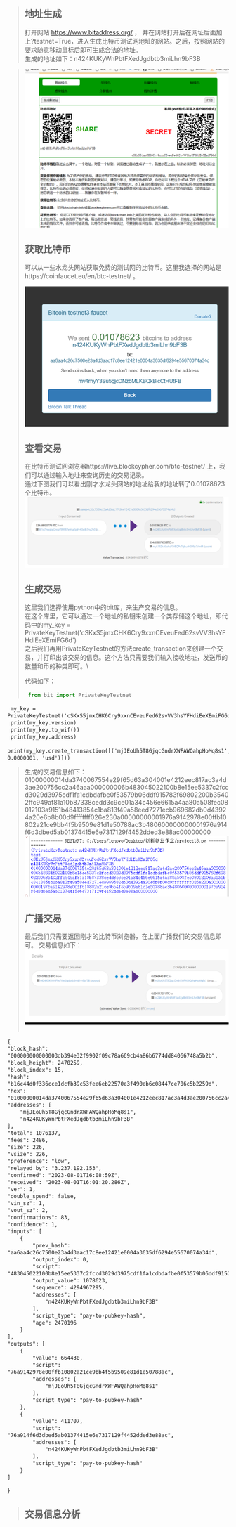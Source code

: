 > ## 地址生成
> 打开网站 https://www.bitaddress.org/ ， 并在网站打开后在网址后面加上?testnet=True，进入生成比特币测试网地址的网站。之后，按照网站的要求随意移动鼠标后即可生成合法的地址。\
> 生成的地址如下：n424KUKyWnPbtFXedJgdbtb3miLhn9bF3B

>
> ![enter image description here](地址生成.png)
>
>## 获取比特币
>可以从一些水龙头网站获取免费的测试网的比特币。这里我选择的网站是https://coinfaucet.eu/en/btc-testnet/ 。
>
>![enter image description here](水龙头.png)
>
>## 查看交易
> 在比特币测试网浏览器https://live.blockcypher.com/btc-testnet/ 上，我们可以通过输入地址来查询历史的交易记录。\
> 通过下图我们可以看出刚才水龙头网站的地址给我的地址转了0.01078623个比特币。
>![enter image description here](tx1.png)
>
>## 生成交易
>这里我们选择使用python中的bit库，来生产交易的信息。\
>在这个库里，它可以通过一个地址的私钥来创建一个类存储这个地址，即代码中的my_key = PrivateKeyTestnet('cSKxS5jmxCHK6Cry9xxnCEveuFed62svVV3hsYFHdiEeXEmiFG6d')\
>之后我们再用PrivateKeyTestnet的方法create_transaction来创建一个交易，并打印出该交易的信息。这个方法只需要我们输入接收地址，发送币的数量和币的种类即可。\
>
>代码如下：
>   ```python
>    from bit import PrivateKeyTestnet
     my_key = PrivateKeyTestnet('cSKxS5jmxCHK6Cry9xxnCEveuFed62svVV3hsYFHdiEeXEmiFG6d')
     print(my_key.version)
     print(my_key.to_wif())
     print(my_key.address)
     print(my_key.create_transaction([('mjJEoUh5T8GjqcGndrXWFAWQahpHoMq8s1', 0.0000001, 'usd')]))

> 生成的交易信息如下：01000000014da3740067554e29f65d63a304001e4212eec817ac3a4d3ae200756cc2a46aaa000000006b483045022100b8e15ee5337c2fccd3029d3975cdf1fa1cdbdafbe0f53579b06ddf915783f69802200b35402ffc949af81a10b87338cedd3c9ce01a34c456e6615a4aa80a508fec08012103a9151b48413854c1ba813f49a58eed7271ecb969682db0d43924a20e6b8b00d9ffffffff026e230a00000000001976a9142978e00ffb10802a21ce9bb4f5b9509e81d1e50788ac3b480600000000001976a914f6d3dbed5ab01374415e6e7317129f4452dded3e88ac00000000
> ![enter image description here](tx.png)
>
> ## 广播交易
> 最后我们只需要返回刚才的比特币浏览器，在上面广播我们的交易信息即可。
> 交易信息如下：\
> ![enter image description here](tx2.png)
>
>  ```python
    {
    "block_hash": "000000000000003db394e32f9902f09c78a669cb4a86b6774dd84066748a5b2b",
    "block_height": 2470259,
    "block_index": 15,
    "hash": "b16c44d0f336cce1dcfb39c53fee6eb22570e3f490eb6c08447ce706c5b2259d",
    "hex": "01000000014da3740067554e29f65d63a304001e4212eec817ac3a4d3ae200756cc2a46aaa000000006b483045022100b8e15ee5337c2fccd3029d3975cdf1fa1cdbdafbe0f53579b06ddf915783f69802200b35402ffc949af81a10b87338cedd3c9ce01a34c456e6615a4aa80a508fec08012103a9151b48413854c1ba813f49a58eed7271ecb969682db0d43924a20e6b8b00d9ffffffff026e230a00000000001976a9142978e00ffb10802a21ce9bb4f5b9509e81d1e50788ac3b480600000000001976a914f6d3dbed5ab01374415e6e7317129f4452dded3e88ac00000000",
    "addresses": [
        "mjJEoUh5T8GjqcGndrXWFAWQahpHoMq8s1",
        "n424KUKyWnPbtFXedJgdbtb3miLhn9bF3B"
    ],
    "total": 1076137,
    "fees": 2486,
    "size": 226,
    "vsize": 226,
    "preference": "low",
    "relayed_by": "3.237.192.153",
    "confirmed": "2023-08-01T16:08:59Z",
    "received": "2023-08-01T16:01:20.286Z",
    "ver": 1,
    "double_spend": false,
    "vin_sz": 1,
    "vout_sz": 2,
    "confirmations": 83,
    "confidence": 1,
    "inputs": [
        {
            "prev_hash": "aa6aa4c26c7500e23a4d3aac17c8ee12421e0004a3635df6294e55670074a34d",
            "output_index": 0,
            "script": "483045022100b8e15ee5337c2fccd3029d3975cdf1fa1cdbdafbe0f53579b06ddf915783f69802200b35402ffc949af81a10b87338cedd3c9ce01a34c456e6615a4aa80a508fec08012103a9151b48413854c1ba813f49a58eed7271ecb969682db0d43924a20e6b8b00d9",
            "output_value": 1078623,
            "sequence": 4294967295,
            "addresses": [
                "n424KUKyWnPbtFXedJgdbtb3miLhn9bF3B"
            ],
            "script_type": "pay-to-pubkey-hash",
            "age": 2470196
        }
    ],
    "outputs": [
        {
            "value": 664430,
            "script": "76a9142978e00ffb10802a21ce9bb4f5b9509e81d1e50788ac",
            "addresses": [
                "mjJEoUh5T8GjqcGndrXWFAWQahpHoMq8s1"
            ],
            "script_type": "pay-to-pubkey-hash"
        },
        {
            "value": 411707,
            "script": "76a914f6d3dbed5ab01374415e6e7317129f4452dded3e88ac",
            "addresses": [
                "n424KUKyWnPbtFXedJgdbtb3miLhn9bF3B"
            ],
            "script_type": "pay-to-pubkey-hash"
        }
    ]
}

>## 交易信息分析
> 
